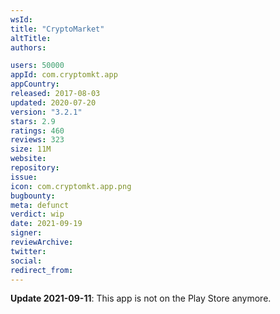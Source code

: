 ```yaml
---
wsId: 
title: "CryptoMarket"
altTitle: 
authors:

users: 50000
appId: com.cryptomkt.app
appCountry: 
released: 2017-08-03
updated: 2020-07-20
version: "3.2.1"
stars: 2.9
ratings: 460
reviews: 323
size: 11M
website: 
repository: 
issue: 
icon: com.cryptomkt.app.png
bugbounty: 
meta: defunct
verdict: wip
date: 2021-09-19
signer: 
reviewArchive:
twitter: 
social:
redirect_from:
---
```


**Update 2021-09-11**: This app is not on the Play Store anymore.
